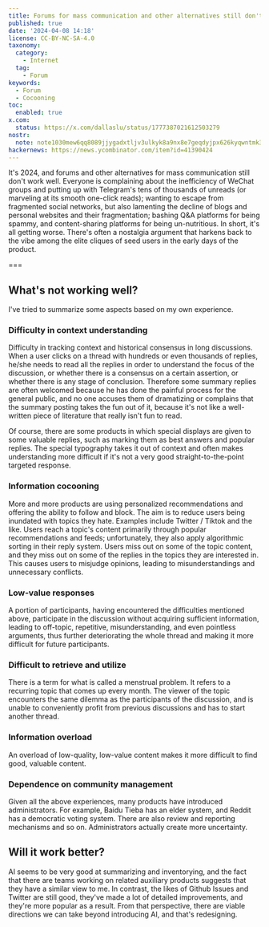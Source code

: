 ```yaml
---
title: Forums for mass communication and other alternatives still don't work well
published: true
date: '2024-04-08 14:18'
license: CC-BY-NC-SA-4.0
taxonomy:
  category:
    - Internet
  tag:
    - Forum
keywords:
  - Forum
  - Cocooning
toc:
  enabled: true
x.com:
  status: https://x.com/dallaslu/status/1777387021612503279
nostr:
  note: note1030mew6qq8089jjygadxtljv3ulkyk8a9nx8e7geqdyjpx626kyqwntmk3
hackernews: https://news.ycombinator.com/item?id=41390424
---
```


It's 2024, and forums and other alternatives for mass communication still don't work well. Everyone is complaining about the inefficiency of WeChat groups and putting up with Telegram's tens of thousands of unreads (or marveling at its smooth one-click reads); wanting to escape from fragmented social networks, but also lamenting the decline of blogs and personal websites and their fragmentation; bashing Q&A platforms for being spammy, and content-sharing platforms for being un-nutritious. In short, it's all getting worse. There's often a nostalgia argument that harkens back to the vibe among the elite cliques of seed users in the early days of the product.

===

## What's not working well?

I've tried to summarize some aspects based on my own experience.

### Difficulty in context understanding

Difficulty in tracking context and historical consensus in long discussions. When a user clicks on a thread with hundreds or even thousands of replies, he/she needs to read all the replies in order to understand the focus of the discussion, or whether there is a consensus on a certain assertion, or whether there is any stage of conclusion. Therefore some summary replies are often welcomed because he has done the painful process for the general public, and no one accuses them of dramatizing or complains that the summary posting takes the fun out of it, because it's not like a well-written piece of literature that really isn't fun to read.

Of course, there are some products in which special displays are given to some valuable replies, such as marking them as best answers and popular replies. The special typography takes it out of context and often makes understanding more difficult if it's not a very good straight-to-the-point targeted response.

### Information cocooning

More and more products are using personalized recommendations and offering the ability to follow and block. The aim is to reduce users being inundated with topics they hate. Examples include Twitter / Tiktok and the like. Users reach a topic's content primarily through popular recommendations and feeds; unfortunately, they also apply algorithmic sorting in their reply system. Users miss out on some of the topic content, and they miss out on some of the replies in the topics they are interested in. This causes users to misjudge opinions, leading to misunderstandings and unnecessary conflicts.

### Low-value responses

A portion of participants, having encountered the difficulties mentioned above, participate in the discussion without acquiring sufficient information, leading to off-topic, repetitive, misunderstanding, and even pointless arguments, thus further deteriorating the whole thread and making it more difficult for future participants.

### Difficult to retrieve and utilize

There is a term for what is called a menstrual problem. It refers to a recurring topic that comes up every month. The viewer of the topic encounters the same dilemma as the participants of the discussion, and is unable to conveniently profit from previous discussions and has to start another thread.

### Information overload

An overload of low-quality, low-value content makes it more difficult to find good, valuable content.

### Dependence on community management

Given all the above experiences, many products have introduced administrators. For example, Baidu Tieba has an elder system, and Reddit has a democratic voting system. There are also review and reporting mechanisms and so on. Administrators actually create more uncertainty.

## Will it work better?

AI seems to be very good at summarizing and inventorying, and the fact that there are teams working on related auxiliary products suggests that they have a similar view to me. In contrast, the likes of Github Issues and Twitter are still good, they've made a lot of detailed improvements, and they're more popular as a result. From that perspective, there are viable directions we can take beyond introducing AI, and that's redesigning.